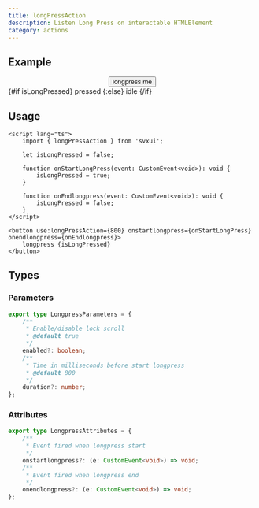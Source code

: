 ```yaml
---
title: longPressAction
description: Listen Long Press on interactable HTMLElement
category: actions
---
```


<script lang="ts">
    import { Card, Flexbox, Button, Text, longPressAction } from 'svxui';

    let isLongPressed = $state(false);

    function onstartlongpress(event: CustomEvent<void>): void {
        isLongPressed = true;
    }

    function onendlongpress(event: CustomEvent<void>): void {
        isLongPressed = false;
    }
</script>

## Example

<Card>
<Flexbox gap="3" align="center">
<div use:longPressAction={800} {onstartlongpress} {onendlongpress}>
    <Button variant="surface">longpress me</Button>
</div>
<Text color={isLongPressed ? 'green' : undefined}>
    {#if isLongPressed} pressed {:else} idle {/if}
</Text>
</Flexbox>
</Card>

## Usage

```svelte
<script lang="ts">
    import { longPressAction } from 'svxui';

    let isLongPressed = false;

    function onStartLongPress(event: CustomEvent<void>): void {
        isLongPressed = true;
    }

    function onEndlongpress(event: CustomEvent<void>): void {
        isLongPressed = false;
    }
</script>

<button use:longPressAction={800} onstartlongpress={onStartLongPress} onendlongpress={onEndlongpress}>
    longpress {isLongPressed}
</button>
```

## Types

### Parameters

```ts
export type LongpressParameters = {
    /**
     * Enable/disable lock scroll
     * @default true
     */
    enabled?: boolean;
    /**
     * Time in milliseconds before start longpress
     * @default 800
     */
    duration?: number;
};
```

### Attributes

```ts
export type LongpressAttributes = {
    /**
     * Event fired when longpress start
     */
    onstartlongpress?: (e: CustomEvent<void>) => void;
    /**
     * Event fired when longpress end
     */
    onendlongpress?: (e: CustomEvent<void>) => void;
};
```

